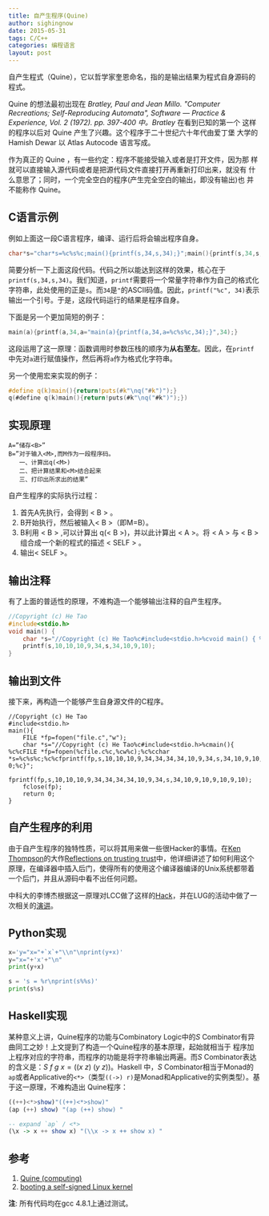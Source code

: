 ```yaml
---
title: 自产生程序(Quine)
author: sighingnow
date: 2015-05-31
tags: C/C++
categories: 编程语言
layout: post
---
```


自产生程式（Quine），它以哲学家奎恩命名，指的是输出结果为程式自身源码的程式。

Quine 的想法最初出现在 _Bratley, Paul and Jean Millo. "Computer Recreations; Self-Reproducing Automata", Software — Practice & Experience, Vol. 2 (1972). pp. 397-400 中。Bratley_ 在看到已知的第一个 这样的程序以后对 Quine 产生了兴趣。这个程序于二十世纪六十年代由爱丁堡 大学的 Hamish Dewar 以 Atlas Autocode 语言写成。

作为真正的 Quine ，有一些约定：程序不能接受输入或者是打开文件，因为那 样就可以直接输入源代码或者是把源代码文件直接打开再重新打印出来，就没有 什么意思了；同时，一个完全空白的程序(产生完全空白的输出，即没有输出)也 并不能称作 Quine。

<!--more-->

C语言示例
---------

例如上面这一段C语言程序，编译、运行后将会输出程序自身。

~~~c
char*s="char*s=%c%s%c;main(){printf(s,34,s,34);}";main(){printf(s,34,s,34);}
~~~

简要分析一下上面这段代码。代码之所以能达到这样的效果，核心在于`printf(s,34,s,34)`。我们知道，`printf`需要将一个常量字符串作为自己的格式化字符串，此处使用的正是`s`。而`34`是`"`的ASCII码值。因此，`printf("%c", 34)`表示输出一个引号。于是，这段代码运行的结果是程序自身。

下面是另一个更加简短的例子：

~~~c
main(a){printf(a,34,a="main(a){printf(a,34,a=%c%s%c,34);}",34);}
~~~

这段运用了这一原理：函数调用时参数压栈的顺序为**从右至左**。因此，在`printf`中先对`a`进行赋值操作，然后再将`a`作为格式化字符串。

另一个使用宏来实现的例子：

~~~c
#define q(k)main(){return!puts(#k"\nq("#k")");}
q(#define q(k)main(){return!puts(#k"\nq("#k")");})
~~~

实现原理
--------

    A=”储存<B>”
    B=”对于输入<M>,而M作为一段程序码。
       一、计算出q(<M>)
       二、把计算结果和<M>结合起来
       三、打印出所求出的结果”

自产生程序的实际执行过程：

1. 首先A先执行，会得到 < B > 。
2. B开始执行，然后被输入< B >（即M=B）。
3. B利用 < B >  ,可以计算出 q(< B >)，并以此计算出 < A >。将 < A > 与 < B > 组合成一个新的程式的描述 < SELF > 。
4. 输出< SELF >。

输出注释
--------

有了上面的普适性的原理，不难构造一个能够输出注释的自产生程序。

~~~c
//Copyright (c) He Tao
#include<stdio.h>
void main() {
    char *s="//Copyright (c) He Tao%c#include<stdio.h>%cvoid main() { %c%cchar *s=%c%s%c;%c%cprintf(s,10,10,10,9,34,s,34,10,9,10);%c}";
    printf(s,10,10,10,9,34,s,34,10,9,10);
}
~~~

输出到文件
----------

接下来，再构造一个能够产生自身源文件的C程序。

~~~
//Copyright (c) He Tao
#include<stdio.h>
main(){
	FILE *fp=fopen("file.c","w");
	char *s="//Copyright (c) He Tao%c#include<stdio.h>%cmain(){ %c%cFILE *fp=fopen(%cfile.c%c,%cw%c);%c%cchar *s=%c%s%c;%c%cfprintf(fp,s,10,10,10,9,34,34,34,34,10,9,34,s,34,10,9,10,9,10,9,10);%c%cfclose(fp);%c%creturn 0;%c}";
	fprintf(fp,s,10,10,10,9,34,34,34,34,10,9,34,s,34,10,9,10,9,10,9,10);
	fclose(fp);
	return 0;
}
~~~

自产生程序的利用
----------------

由于自产生程序的独特性质，可以将其用来做一些很Hacker的事情。在[Ken Thompson](http://dl.acm.org/author_page.cfm?id=81100436668&coll=DL&dl=ACM&trk=0&cfid=679238461&cftoken=40350017)的大作[Reflections on trusting trust](http://dl.acm.org/citation.cfm?id=358210)中，他详细讲述了如何利用这个原理，在编译器中插入后门，使得所有的使用这个编译器编译的Unix系统都带着一个后门，并且从源码中看不出任何问题。

中科大的李博杰根据这一原理对LCC做了这样的[Hack](https://github.com/bojieli/CompilerBackdoor)，并在LUG的活动中做了一次相关的[演讲](http://zhan.renren.com/h5/entry/3602888498034871403)。

Python实现
----------

~~~python
x='y="x="+`x`+"\\n"\nprint(y+x)'
y="x="+'x'+"\n"
print(y+x)
~~~

~~~python
s = 's = %r\nprint(s%%s)'
print(s%s)
~~~

Haskell实现
-----------

某种意义上讲，Quine程序的功能与Combinatory Logic中的$S$ Combinator有异曲同工之妙！上文提到了构造一个Quine程序的基本原理，起始就相当于
程序加上程序对应的字符串，而程序的功能是将字符串输出两遍。而$S$ Combinator表达的含义是：$S \ f \ g \ x = ((x \ z) \ (y \ z))$。Haskell
中，$S$ Combinator相当于Monad的`ap`或者Applicative的`<*>`（类型`((->) r)`是Monad和Applicative的实例类型）。基于这一原理，不难构造出
Quine程序：

~~~haskell
((++)<*>show)"((++)<*>show)"
(ap (++) show) "(ap (++) show) "

-- expand `ap` / <*>
(\x -> x ++ show x) "(\\x -> x ++ show x) "
~~~

参考
----

1. [Quine (computing)](http://en.wikipedia.org/wiki/Quine_(computing))
2. [booting a self-signed Linux kernel](http://www.linuxfoundation.org/news-media/blogs/browse/2013/09/booting-self-signed-linux-kernel)

**注**: 所有代码均在gcc 4.8.1上通过测试。

